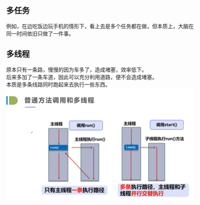## 多任务
例如，在边吃饭边玩手机的情形下，看上去是多个任务都在做，但本质上，大脑在同一时间依旧只做了一件事。

## 多线程
原本只有一条路，慢慢的因为车多了，造成堵塞，效率低下。  
后来多加了一条车道，因此可以充分利用道路，便不会造成堵塞。  
本质是多条线路同时跑起来去执行一些东西。
![普通方法调用和多线程](https://github.com/ZhengyuanHan/CS/blob/main/img/%E6%99%AE%E9%80%9A%E6%96%B9%E6%B3%95%E8%B0%83%E7%94%A8%E5%92%8C%E5%A4%9A%E7%BA%BF%E7%A8%8B.png)
